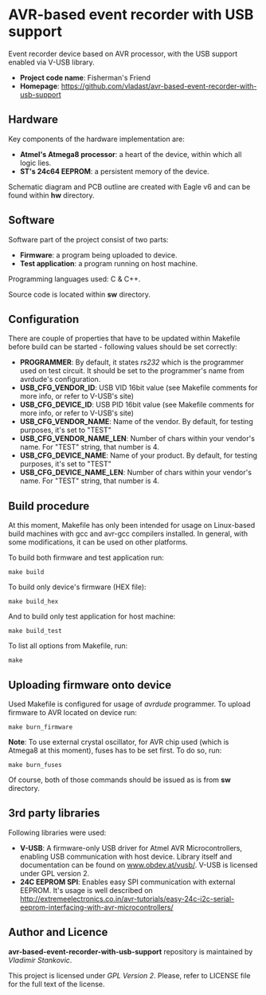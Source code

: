 # AVR-based event recorder with USB support

Event recorder device based on AVR processor, with the USB support enabled via V-USB library.

* **Project code name**: Fisherman's Friend
* **Homepage**: https://github.com/vladast/avr-based-event-recorder-with-usb-support

## Hardware

Key components of the hardware implementation are:
* **Atmel's Atmega8 processor**: a heart of the device, within which all logic lies.
* **ST's 24c64 EEPROM**: a persistent memory of the device.

Schematic diagram and PCB outline are created with Eagle v6 and can be found within **hw** directory.

## Software

Software part of the project consist of two parts:
* **Firmware**: a program being uploaded to device.
* **Test application**: a program running on host machine.

Programming languages used: C & C++.

Source code is located within **sw** directory.

## Configuration

There are couple of properties that have to be updated within Makefile before build can be started - following values should be set correctly:
* **PROGRAMMER**: By default, it states *rs232* which is the programmer used on test circuit. It should be set to the programmer's name from avrdude's configuration.
* **USB_CFG_VENDOR_ID**: USB VID 16bit value (see Makefile comments for more info, or refer to V-USB's site)
* **USB_CFG_DEVICE_ID**: USB PID 16bit value (see Makefile comments for more info, or refer to V-USB's site)
* **USB_CFG_VENDOR_NAME**: Name of the vendor. By default, for testing purposes, it's set to "TEST"
* **USB_CFG_VENDOR_NAME_LEN**: Number of chars within your vendor's name. For "TEST" string, that number is 4.
* **USB_CFG_DEVICE_NAME**: Name of your product. By default, for testing purposes, it's set to "TEST"
* **USB_CFG_DEVICE_NAME_LEN**: Number of chars within your vendor's name. For "TEST" string, that number is 4.

## Build procedure

At this moment, Makefile has only been intended for usage on Linux-based build machines with gcc and avr-gcc compilers installed. 
In general, with some modifications, it can be used on other platforms.

To build both firmware and test application run:

```
make build
```

To build only device's firmware (HEX file):

```
make build_hex
```

And to build only test application for host machine:

```
make build_test
```

To list all options from Makefile, run:

```
make
```

## Uploading firmware onto device

Used Makefile is configured for usage of *avrdude* programmer. To upload firmware to AVR located on device run:

```
make burn_firmware
```

**Note**: To use external crystal oscillator, for AVR chip used (which is Atmega8 at this moment), fuses has to be set first. To do so, run:

```
make burn_fuses
```

Of course, both of those commands should be issued as is from **sw** directory.

## 3rd party libraries

Following libraries were used:

* **V-USB**: A firmware-only USB driver for Atmel AVR Microcontrollers, enabling USB communication with host device. Library itself and documentation can be found on www.obdev.at/vusb/. 
V-USB is licensed under GPL version 2.
* **24C EEPROM SPI**: Enables easy SPI communication with external EEPROM. It's usage is well described on http://extremeelectronics.co.in/avr-tutorials/easy-24c-i2c-serial-eeprom-interfacing-with-avr-microcontrollers/

## Author and Licence

**avr-based-event-recorder-with-usb-support** repository is maintained by *Vladimir Stankovic*.

This project is licensed under *GPL Version 2*. Please, refer to LICENSE file for the full text of the license.
